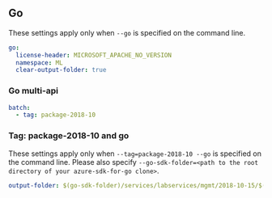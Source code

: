 ## Go

These settings apply only when `--go` is specified on the command line.

``` yaml $(go)
go:
  license-header: MICROSOFT_APACHE_NO_VERSION
  namespace: ML
  clear-output-folder: true
```

### Go multi-api

``` yaml $(go) && $(multiapi)
batch:
  - tag: package-2018-10
```


### Tag: package-2018-10 and go

These settings apply only when `--tag=package-2018-10 --go` is specified on the command line.
Please also specify `--go-sdk-folder=<path to the root directory of your azure-sdk-for-go clone>`.

``` yaml $(tag) == 'package-2018-10' && $(go)
output-folder: $(go-sdk-folder)/services/labservices/mgmt/2018-10-15/$(namespace)
```
